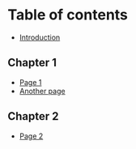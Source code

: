 # Table of contents

* [Introduction](README.md)

## Chapter 1

* [Page 1](chapter-1/page-1.md)
* [Another page](chapter-1/another-page.md)

## Chapter 2

* [Page 2](chapter-2/page-2.md)
